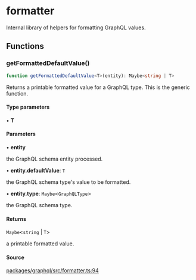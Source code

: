 # formatter

Internal library of helpers for formatting GraphQL values.

## Functions

### getFormattedDefaultValue()

```ts
function getFormattedDefaultValue<T>(entity): Maybe<string | T>
```

Returns a printable formatted value for a GraphQL type.
This is the generic function.

#### Type parameters

• **T**

#### Parameters

• **entity**

the GraphQL schema entity processed.

• **entity.defaultValue**: `T`

the GraphQL schema type's value to be formatted.

• **entity.type**: `Maybe`\<`GraphQLType`\>

the GraphQL schema type.

#### Returns

`Maybe`\<`string` \| `T`\>

a printable formatted value.

#### Source

[packages/graphql/src/formatter.ts:94](https://github.com/graphql-markdown/graphql-markdown/blob/main/packages/graphql/src/formatter.ts#L94)
